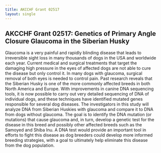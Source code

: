 ```yaml
---
title: AKCCHF Grant 02517
layout: single
---
```

## AKCCHF Grant 02517: Genetics of Primary Angle Closure Glaucoma in the Siberian Husky

Glaucoma is a very painful and rapidly blinding disease that 
leads to irreversible sight loss in many thousands of dogs in the USA 
and worldwide each year. Current medical and surgical treatments that 
target the damaging high pressure in the eyes of affected dogs are not 
able to cure the disease but only control it. In many dogs with 
glaucoma, surgical removal of both eyes is needed to control pain. Past 
research reveals that the Siberian Husky is one of the more commonly 
affected breeds in both North America and Europe. With improvements in 
canine DNA sequencing tools, it is now possible to carry out very 
detailed sequencing of DNA of individual dogs, and these techniques have
 identified mutated genes responsible for several dog diseases. The 
investigators in this study will analyze DNA from Siberian Huskies with 
glaucoma and compare it to DNA from dogs without glaucoma. The goal is 
to identify the DNA mutation (or mutations) that cause glaucoma and, in 
turn, develop a genetic test for the disease in this breed and possibly 
other affected breeds such as the Samoyed and Shiba Inu. A DNA test 
would provide an important tool in efforts to fight this disease as dog 
breeders could develop more informed breeding strategies, with a goal to
 ultimately help eliminate this disease from the dog population.

